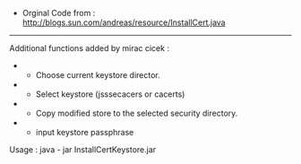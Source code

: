  * Orginal Code from : http://blogs.sun.com/andreas/resource/InstallCert.java
-----------------------------------------------------------------------------
Additional functions added by mirac cicek :
 * - Choose current keystore director.
 * - Select keystore (jsssecacers or cacerts)   
 * - Copy modified store to the selected security directory. 
 * - input keystore passphrase  
 
Usage : java - jar InstallCertKeystore.jar
